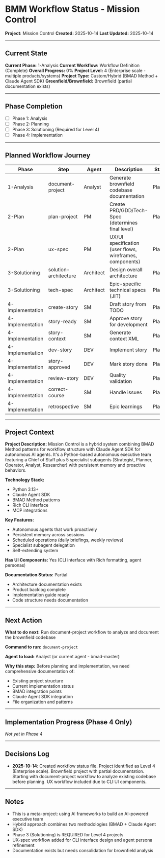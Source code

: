 # BMM Workflow Status - Mission Control

**Project:** Mission Control
**Created:** 2025-10-14
**Last Updated:** 2025-10-14

---

## Current State

**Current Phase:** 1-Analysis
**Current Workflow:** Workflow Definition (Complete)
**Overall Progress:** 0%
**Project Level:** 4 (Enterprise scale - multiple products/systems)
**Project Type:** Custom/Hybrid (BMAD Method + Claude Agent SDK)
**Greenfield/Brownfield:** Brownfield (partial documentation exists)

---

## Phase Completion

- [ ] Phase 1: Analysis
- [ ] Phase 2: Planning
- [ ] Phase 3: Solutioning (Required for Level 4)
- [ ] Phase 4: Implementation

---

## Planned Workflow Journey

| Phase | Step | Agent | Description | Status |
|-------|------|-------|-------------|--------|
| 1-Analysis | document-project | Analyst | Generate brownfield codebase documentation | Planned |
| 2-Plan | plan-project | PM | Create PRD/GDD/Tech-Spec (determines final level) | Planned |
| 2-Plan | ux-spec | PM | UX/UI specification (user flows, wireframes, components) | Planned |
| 3-Solutioning | solution-architecture | Architect | Design overall architecture | Planned |
| 3-Solutioning | tech-spec | Architect | Epic-specific technical specs (JIT) | Planned |
| 4-Implementation | create-story | SM | Draft story from TODO | Planned |
| 4-Implementation | story-ready | SM | Approve story for development | Planned |
| 4-Implementation | story-context | SM | Generate context XML | Planned |
| 4-Implementation | dev-story | DEV | Implement story | Planned |
| 4-Implementation | story-approved | DEV | Mark story done | Planned |
| 4-Implementation | review-story | DEV | Quality validation | Planned |
| 4-Implementation | correct-course | SM | Handle issues | Planned |
| 4-Implementation | retrospective | SM | Epic learnings | Planned |

---

## Project Context

**Project Description:**
Mission Control is a hybrid system combining BMAD Method patterns for workflow structure with Claude Agent SDK for autonomous AI agents. It's a Python-based autonomous executive team featuring a Chief of Staff plus 5 specialist subagents (Strategist, Planner, Operator, Analyst, Researcher) with persistent memory and proactive behaviors.

**Technology Stack:**
- Python 3.13+
- Claude Agent SDK
- BMAD Method patterns
- Rich CLI interface
- MCP integrations

**Key Features:**
- Autonomous agents that work proactively
- Persistent memory across sessions
- Scheduled operations (daily briefings, weekly reviews)
- Specialist subagent delegation
- Self-extending system

**Has UI Components:** Yes (CLI interface with Rich formatting, agent personas)

**Documentation Status:** Partial
- Architecture documentation exists
- Product backlog complete
- Implementation guide ready
- Code structure needs documentation

---

## Next Action

**What to do next:** Run document-project workflow to analyze and document the brownfield codebase

**Command to run:** `document-project`

**Agent to load:** Analyst (or current agent - bmad-master)

**Why this step:** Before planning and implementation, we need comprehensive documentation of:
- Existing project structure
- Current implementation status
- BMAD integration points
- Claude Agent SDK integration
- File organization and patterns

---

## Implementation Progress (Phase 4 Only)

*Not yet in Phase 4*

---

## Decisions Log

- **2025-10-14**: Created workflow status file. Project identified as Level 4 (Enterprise scale). Brownfield project with partial documentation. Starting with document-project workflow to analyze existing codebase before planning. UX workflow included due to CLI UI components.

---

## Notes

- This is a meta-project: using AI frameworks to build an AI-powered executive team
- Hybrid approach combines two methodologies (BMAD + Claude Agent SDK)
- Phase 3 (Solutioning) is REQUIRED for Level 4 projects
- UX-spec workflow added for CLI interface design and agent persona refinement
- Documentation exists but needs consolidation for brownfield analysis
